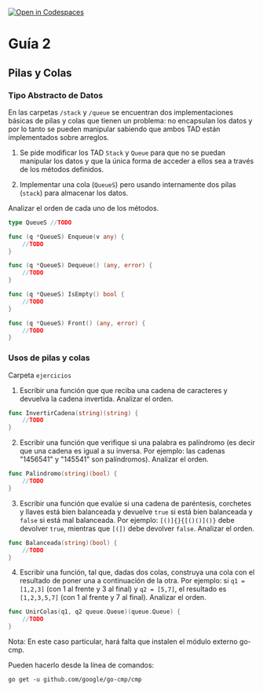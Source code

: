 [![Open in Codespaces](https://classroom.github.com/assets/launch-codespace-f4981d0f882b2a3f0472912d15f9806d57e124e0fc890972558857b51b24a6f9.svg)](https://classroom.github.com/open-in-codespaces?assignment_repo_id=10657858)
# Guía 2

## Pilas y Colas

### Tipo Abstracto de Datos

En las carpetas `/stack` y `/queue` se encuentran dos implementaciones básicas de pilas y colas que tienen un problema: no encapsulan los datos y por lo tanto se pueden manipular sabiendo que ambos TAD están implementados sobre arreglos.

1. Se pide modificar los TAD `Stack` y `Queue` para que no se puedan manipular los datos y que la única forma de acceder a ellos sea a través de los métodos definidos.

2. Implementar una cola (`QueueS`) pero usando internamente dos pilas (`stack`) para almacenar los datos.

Analizar el orden de cada uno de los métodos.

```go
type QueueS //TODO

func (q *QueueS) Enqueue(v any) {
    //TODO
}

func (q *QueueS) Dequeue() (any, error) {
    //TODO
}

func (q *QueueS) IsEmpty() bool {
    //TODO
}

func (q *QueueS) Front() (any, error) {
    //TODO
}

```

### Usos de pilas y colas
Carpeta `ejercicios`

1. Escribir una función que que reciba una cadena de caracteres y devuelva la cadena invertida. Analizar el orden.

```go
func InvertirCadena(string)(string) {
    //TODO
}
```

2. Escribir una función que verifique si una palabra es palíndromo (es decir que una cadena es igual a su inversa. Por ejemplo: las cadenas "1456541" y "145541" son palíndromos). Analizar el orden.

```go
func Palindromo(string)(bool) {
    //TODO
}
```

3. Escribir una función que evalúe si una cadena de paréntesis, corchetes y llaves está bien balanceada y devuelve `true` si está bien balanceada y `false` si está mal balanceada. Por ejemplo: `[()]{}{[()()]()}` debe devolver `true`, mientras que `[(])` debe devolver `false`. Analizar el orden.

```go
func Balanceada(string)(bool) {
    //TODO
}
```

4. Escribir una función, tal que, dadas dos colas, construya una cola con el resultado de poner una a continuación de la otra. Por ejemplo: si `q1 = [1,2,3]` (con 1 al frente y 3 al final) y `q2 = [5,7]`, el resultado es `[1,2,3,5,7]` (con 1 al frente y 7 al final). Analizar el orden.

```go
func UnirColas(q1, q2 queue.Queue)(queue.Queue) {
    //TODO
}
```

Nota: En este caso particular, hará falta que instalen el módulo externo go-cmp.

Pueden hacerlo desde la línea de comandos:

```shell
go get -u github.com/google/go-cmp/cmp
```
